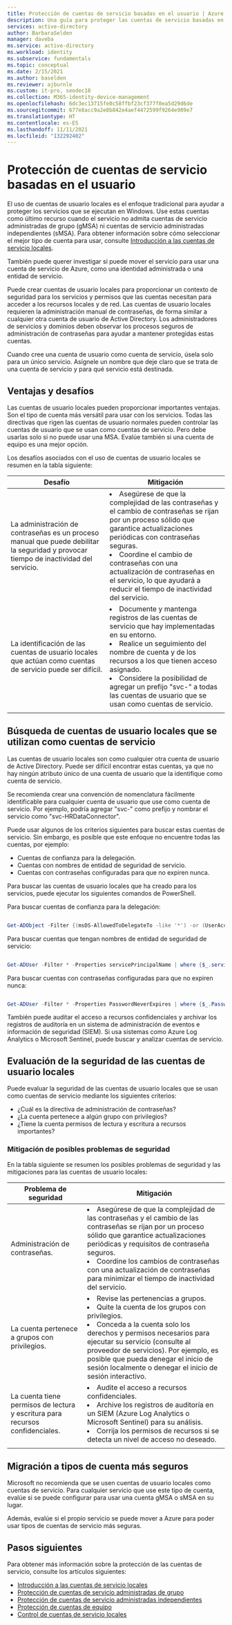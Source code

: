 ```yaml
---
title: Protección de cuentas de servicio basadas en el usuario | Azure Active Directory
description: Una guía para proteger las cuentas de servicio basadas en usuario.
services: active-directory
author: BarbaraSelden
manager: daveba
ms.service: active-directory
ms.workload: identity
ms.subservice: fundamentals
ms.topic: conceptual
ms.date: 2/15/2021
ms.author: baselden
ms.reviewer: ajburnle
ms.custom: it-pro, seodec18
ms.collection: M365-identity-device-management
ms.openlocfilehash: 6dc3ec13715fe0c58ffbf23cf377f0ea5d29d6de
ms.sourcegitcommit: 677e8acc9a2e8b842e4aef4472599f9264e989e7
ms.translationtype: HT
ms.contentlocale: es-ES
ms.lasthandoff: 11/11/2021
ms.locfileid: "132292402"
---
```

# <a name="secure-user-based-service-accounts-in-active-directory"></a>Protección de cuentas de servicio basadas en el usuario

El uso de cuentas de usuario locales es el enfoque tradicional para ayudar a proteger los servicios que se ejecutan en Windows. Use estas cuentas como último recurso cuando el servicio no admita cuentas de servicio administradas de grupo (gMSA) ni cuentas de servicio administradas independientes (sMSA). Para obtener información sobre cómo seleccionar el mejor tipo de cuenta para usar, consulte [Introducción a las cuentas de servicio locales](service-accounts-on-premises.md). 

También puede querer investigar si puede mover el servicio para usar una cuenta de servicio de Azure, como una identidad administrada o una entidad de servicio. 

Puede crear cuentas de usuario locales para proporcionar un contexto de seguridad para los servicios y permisos que las cuentas necesitan para acceder a los recursos locales y de red. Las cuentas de usuario locales requieren la administración manual de contraseñas, de forma similar a cualquier otra cuenta de usuario de Active Directory. Los administradores de servicios y dominios deben observar los procesos seguros de administración de contraseñas para ayudar a mantener protegidas estas cuentas.

Cuando cree una cuenta de usuario como cuenta de servicio, úsela solo para un único servicio. Asígnele un nombre que deje claro que se trata de una cuenta de servicio y para qué servicio está destinada. 

## <a name="benefits-and-challenges"></a>Ventajas y desafíos

Las cuentas de usuario locales pueden proporcionar importantes ventajas. Son el tipo de cuenta más versátil para usar con los servicios. Todas las directivas que rigen las cuentas de usuario normales pueden controlar las cuentas de usuario que se usan como cuentas de servicio. Pero debe usarlas solo si no puede usar una MSA. Evalúe también si una cuenta de equipo es una mejor opción. 

Los desafíos asociados con el uso de cuentas de usuario locales se resumen en la tabla siguiente:

| Desafío | Mitigación |
| - | - |
| La administración de contraseñas es un proceso manual que puede debilitar la seguridad y provocar tiempo de inactividad del servicio.| <li>Asegúrese de que la complejidad de las contraseñas y el cambio de contraseñas se rijan por un proceso sólido que garantice actualizaciones periódicas con contraseñas seguras.<li>Coordine el cambio de contraseñas con una actualización de contraseñas en el servicio, lo que ayudará a reducir el tiempo de inactividad del servicio. |
| La identificación de las cuentas de usuario locales que actúan como cuentas de servicio puede ser difícil. | <li>Documente y mantenga registros de las cuentas de servicio que hay implementadas en su entorno.<li>Realice un seguimiento del nombre de cuenta y de los recursos a los que tienen acceso asignado.<li>Considere la posibilidad de agregar un prefijo "svc-" a todas las cuentas de usuario que se usan como cuentas de servicio. |
| | |


## <a name="find-on-premises-user-accounts-used-as-service-accounts"></a>Búsqueda de cuentas de usuario locales que se utilizan como cuentas de servicio

Las cuentas de usuario locales son como cualquier otra cuenta de usuario de Active Directory. Puede ser difícil encontrar estas cuentas, ya que no hay ningún atributo único de una cuenta de usuario que la identifique como cuenta de servicio. 

Se recomienda crear una convención de nomenclatura fácilmente identificable para cualquier cuenta de usuario que use como cuenta de servicio. Por ejemplo, podría agregar "svc-" como prefijo y nombrar el servicio como "svc-HRDataConnector".

Puede usar algunos de los criterios siguientes para buscar estas cuentas de servicio. Sin embargo, es posible que este enfoque no encuentre todas las cuentas, por ejemplo:

* Cuentas de confianza para la delegación.  
* Cuentas con nombres de entidad de seguridad de servicio.  
* Cuentas con contraseñas configuradas para que no expiren nunca.

Para buscar las cuentas de usuario locales que ha creado para los servicios, puede ejecutar los siguientes comandos de PowerShell.

Para buscar cuentas de confianza para la delegación:

```PowerShell

Get-ADObject -Filter {(msDS-AllowedToDelegateTo -like '*') -or (UserAccountControl -band 0x0080000) -or (UserAccountControl -band 0x1000000)} -prop samAccountName,msDS-AllowedToDelegateTo,servicePrincipalName,userAccountControl | select DistinguishedName,ObjectClass,samAccountName,servicePrincipalName, @{name='DelegationStatus';expression={if($_.UserAccountControl -band 0x80000){'AllServices'}else{'SpecificServices'}}}, @{name='AllowedProtocols';expression={if($_.UserAccountControl -band 0x1000000){'Any'}else{'Kerberos'}}}, @{name='DestinationServices';expression={$_.'msDS-AllowedToDelegateTo'}}

```

Para buscar cuentas que tengan nombres de entidad de seguridad de servicio:

```PowerShell

Get-ADUser -Filter * -Properties servicePrincipalName | where {$_.servicePrincipalName -ne $null}

```

Para buscar cuentas con contraseñas configuradas para que no expiren nunca:

```PowerShell

Get-ADUser -Filter * -Properties PasswordNeverExpires | where {$_.PasswordNeverExpires -eq $true}

```

También puede auditar el acceso a recursos confidenciales y archivar los registros de auditoría en un sistema de administración de eventos e información de seguridad (SIEM). Si usa sistemas como Azure Log Analytics o Microsoft Sentinel, puede buscar y analizar cuentas de servicio.

## <a name="assess-the-security-of-on-premises-user-accounts"></a>Evaluación de la seguridad de las cuentas de usuario locales

Puede evaluar la seguridad de las cuentas de usuario locales que se usan como cuentas de servicio mediante los siguientes criterios:

* ¿Cuál es la directiva de administración de contraseñas?  
* ¿La cuenta pertenece a algún grupo con privilegios?  
* ¿Tiene la cuenta permisos de lectura y escritura a recursos importantes?

### <a name="mitigate-potential-security-issues"></a>Mitigación de posibles problemas de seguridad

En la tabla siguiente se resumen los posibles problemas de seguridad y las mitigaciones para las cuentas de usuario locales:

| Problema de seguridad | Mitigación |
| - | - |
| Administración de contraseñas.| <li>Asegúrese de que la complejidad de las contraseñas y el cambio de las contraseñas se rijan por un proceso sólido que garantice actualizaciones periódicas y requisitos de contraseña seguros.<li>Coordine los cambios de contraseñas con una actualización de contraseñas para minimizar el tiempo de inactividad del servicio. |
| La cuenta pertenece a grupos con privilegios.| <li>Revise las pertenencias a grupos.<li>Quite la cuenta de los grupos con privilegios.<li>Conceda a la cuenta solo los derechos y permisos necesarios para ejecutar su servicio (consulte al proveedor de servicios). Por ejemplo, es posible que pueda denegar el inicio de sesión localmente o denegar el inicio de sesión interactivo. |
| La cuenta tiene permisos de lectura y escritura para recursos confidenciales.| <li>Audite el acceso a recursos confidenciales.<li>Archive los registros de auditoría en un SIEM (Azure Log Analytics o Microsoft Sentinel) para su análisis.<li>Corrija los permisos de recursos si se detecta un nivel de acceso no deseado. |
| | |


## <a name="move-to-more-secure-account-types"></a>Migración a tipos de cuenta más seguros

Microsoft no recomienda que se usen cuentas de usuario locales como cuentas de servicio. Para cualquier servicio que use este tipo de cuenta, evalúe si se puede configurar para usar una cuenta gMSA o sMSA en su lugar.

Además, evalúe si el propio servicio se puede mover a Azure para poder usar tipos de cuentas de servicio más seguras. 

## <a name="next-steps"></a>Pasos siguientes

Para obtener más información sobre la protección de las cuentas de servicio, consulte los artículos siguientes:

* [Introducción a las cuentas de servicio locales](service-accounts-on-premises.md)  
* [Protección de cuentas de servicio administradas de grupo](service-accounts-group-managed.md)  
* [Protección de cuentas de servicio administradas independientes](service-accounts-standalone-managed.md)  
* [Protección de cuentas de equipo](service-accounts-computer.md)  
* [Control de cuentas de servicio locales](service-accounts-govern-on-premises.md)

 
